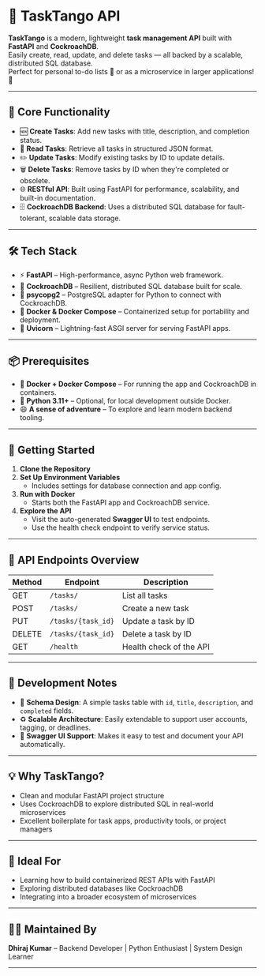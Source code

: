 # 🚀 TaskTango API

**TaskTango** is a modern, lightweight **task management API** built with **FastAPI** and **CockroachDB**.  
Easily create, read, update, and delete tasks — all backed by a scalable, distributed SQL database.  
Perfect for personal to-do lists 📝 or as a microservice in larger applications! 🎯

---

## 🌟 Core Functionality

- 🆕 **Create Tasks**: Add new tasks with title, description, and completion status.
- 📖 **Read Tasks**: Retrieve all tasks in structured JSON format.
- ✏️ **Update Tasks**: Modify existing tasks by ID to update details.
- 🗑️ **Delete Tasks**: Remove tasks by ID when they're completed or obsolete.
- 🌐 **RESTful API**: Built using FastAPI for performance, scalability, and built-in documentation.
- 🗄️ **CockroachDB Backend**: Uses a distributed SQL database for fault-tolerant, scalable data storage.

---

## 🛠️ Tech Stack

- ⚡ **FastAPI** – High-performance, async Python web framework.
- 🐓 **CockroachDB** – Resilient, distributed SQL database built for scale.
- 🔌 **psycopg2** – PostgreSQL adapter for Python to connect with CockroachDB.
- 🐳 **Docker & Docker Compose** – Containerized setup for portability and deployment.
- 🚀 **Uvicorn** – Lightning-fast ASGI server for serving FastAPI apps.

---

## 📦 Prerequisites

- 🐳 **Docker + Docker Compose** – For running the app and CockroachDB in containers.
- 🐍 **Python 3.11+** – Optional, for local development outside Docker.
- 😄 **A sense of adventure** – To explore and learn modern backend tooling.

---

## 🏁 Getting Started

1. **Clone the Repository**
2. **Set Up Environment Variables**
   - Includes settings for database connection and app config.
3. **Run with Docker**
   - Starts both the FastAPI app and CockroachDB service.
4. **Explore the API**
   - Visit the auto-generated **Swagger UI** to test endpoints.
   - Use the health check endpoint to verify service status.

---

## 📡 API Endpoints Overview

| Method | Endpoint             | Description              |
|--------|----------------------|--------------------------|
| GET    | `/tasks/`            | List all tasks           |
| POST   | `/tasks/`            | Create a new task        |
| PUT    | `/tasks/{task_id}`   | Update a task by ID      |
| DELETE | `/tasks/{task_id}`   | Delete a task by ID      |
| GET    | `/health`            | Health check of the API  |

---

## 📝 Development Notes

- 🧱 **Schema Design**: A simple tasks table with `id`, `title`, `description`, and `completed` fields.
- ♻️ **Scalable Architecture**: Easily extendable to support user accounts, tagging, or deadlines.
- 🧪 **Swagger UI Support**: Makes it easy to test and document your API automatically.

---

## 💡 Why TaskTango?

- Clean and modular FastAPI project structure
- Uses CockroachDB to explore distributed SQL in real-world microservices
- Excellent boilerplate for task apps, productivity tools, or project managers

---

## 🧠 Ideal For

- Learning how to build containerized REST APIs with FastAPI
- Exploring distributed databases like CockroachDB
- Integrating into a broader ecosystem of microservices

---

## 👨‍💻 Maintained By

**Dhiraj Kumar** – Backend Developer | Python Enthusiast | System Design Learner

---


